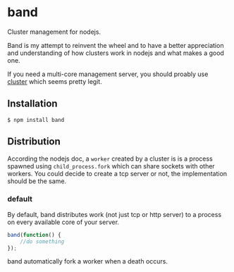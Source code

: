 # band

  Cluster management for nodejs.

  Band is my attempt to reinvent the wheel and to have a better appreciation and understanding of how clusters work in nodejs and what makes a good one.

  If you need a multi-core management server, you should proably use [cluster](https://github.com/learnboost/cluster) which seems pretty legit.


## Installation

    $ npm install band


## Distribution

  According the nodejs doc, a `worker` created by a cluster is is a process spawned using `child_process.fork` which can share sockets with other workers. You could decide to create 
  a tcp server or not, the implementation should be the same.

### default

  By default, band distributes work (not just tcp or http server) to a process on every available core of your server.

```js
band(function() {
	//do something
});
```

  band automatically fork a worker when a death occurs.

